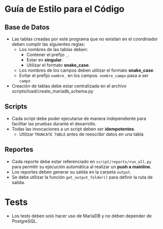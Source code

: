 # Guía de Estilo para el Código

## Base de Datos

- Las tablas creadas por este programa que no existían en el coordinador deben cumplir las siguientes reglas:
  - Los nombres de las tablas deben:
    - Contener el prefijo `_`.
    - Estar en **singular**.
    - Utilizar el formato **snake_case**.
  - Los nombres de los campos deben utilizar el formato **snake_case**.
  - Evitar el prefijo `nombre_` en los campos. `nombre_campo` pasa a ser `campo`
- Creación de tablas debe estar centralizada en el archivo scripts/load/create_mariadb_schema.py

## Scripts

- Cada script debe poder ejecutarse de manera independiente para facilitar las pruebas durante el desarrollo.
- Todas las invocaciones a un script deben ser **idempotentes**.
  - Utilizar `TRUNCATE TABLE` antes de reescribir datos en una tabla


## Reportes

- Cada reporte debe estar referenciado en `script/reports/run_all.py` para permitir su ejecución automática al realizar un **push a mainline**.
- Los reportes deben generar su salida en la carpeta `output`.
- Se debe utilizar la función `get_output_folder()` para definir la ruta de salida.

# Tests

- Los tests deben solo hacer uso de MariaDB y no deben depender de PostgreSQL.
